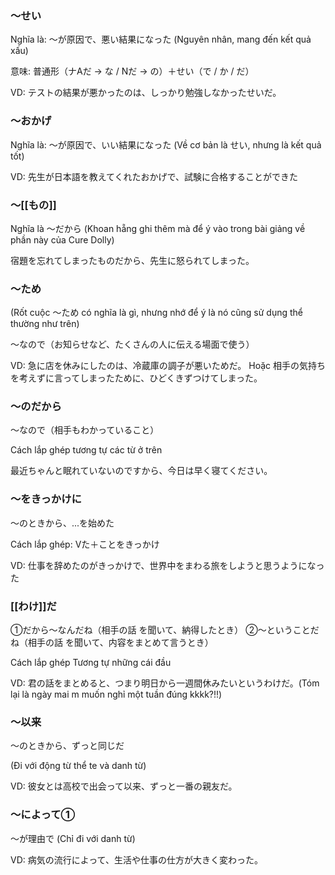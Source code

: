 ### ～せい
Nghĩa là: ～が原因で、悪い結果になった (Nguyên nhân, mang đến kết quả xấu)

意味: 普通形（ナAだ → な / Nだ → の）＋せい（で / か / だ）

VD: テストの結果が悪かったのは、しっかり勉強しなかったせいだ。

### ～おかげ
Nghĩa là: ～が原因で、いい結果になった (Về cơ bản là せい, nhưng là kết quả tốt)

VD: 先生が日本語を教えてくれたおかげで、試験に合格することができた

### 〜[[もの]]
Nghĩa là 〜だから (Khoan hẵng ghi thêm mà để ý vào trong bài giảng về phần này của Cure Dolly)

宿題を忘れてしまったものだから、先生に怒られてしまった。

### 〜ため
(Rốt cuộc 〜ため có nghĩa là gì, nhưng nhớ để ý là nó cũng sử dụng thể thường như trên)

～なので（お知らせなど、たくさんの人に伝える場面で使う）

VD: 急に店を休みにしたのは、冷蔵庫の調子が悪いためだ。
Hoặc 相手の気持ちを考えずに言ってしまったために、ひどくきずつけてしまった。

### 〜のだから

～なので（相手もわかっていること）

Cách lắp ghép tương tự các từ ở trên

最近ちゃんと眠れていないのですから、今日は早く寝てください。

### 〜をきっかけに

～のときから、...を始めた

Cách lắp ghép: Vた＋ことをきっかけ

VD: 仕事を辞めたのがきっかけで、世界中をまわる旅をしようと思うようになった

### [[わけ]]だ
①だから〜なんだね（相手の話 を聞いて、納得したとき）
②〜ということだね（相手の話 を聞いて、内容をまとめて言うとき）

Cách lắp ghép Tương tự những cái đầu

VD: 君の話をまとめると、つまり明日から一週間休みたいというわけだ。(Tóm lại là ngày mai m muốn nghỉ một tuần đúng kkkk?!!)

### 〜以来
～のときから、ずっと同じだ

(Đi với động từ thể te và danh từ)

VD: 彼女とは高校で出会って以来、ずっと一番の親友だ。

### 〜によって①
～が理由で (Chỉ đi với danh từ)

VD: 病気の流行によって、生活や仕事の仕方が大きく変わった。

